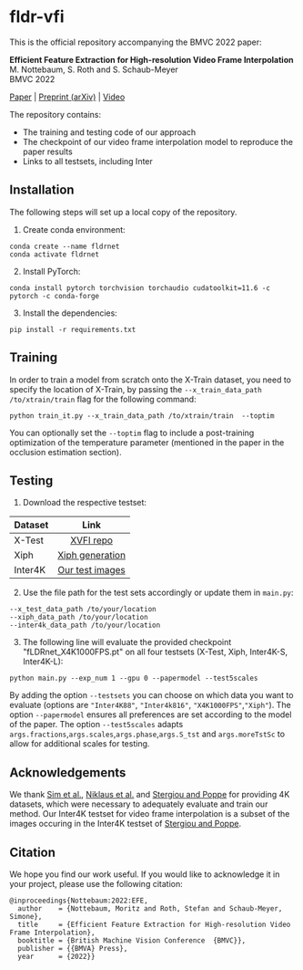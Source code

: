 # fldr-vfi
This is the official repository accompanying the BMVC 2022 paper:

**Efficient Feature Extraction for High-resolution Video Frame Interpolation**  
M. Nottebaum, S. Roth and S. Schaub-Meyer  
BMVC 2022

[Paper]() | [Preprint (arXiv)]() | [Video]()

The repository contains:
- The training and testing code of our approach
- The checkpoint of our video frame interpolation model to reproduce the paper results
- Links to all testsets, including Inter

## Installation
The following steps will set up a local copy of the repository.
1. Create conda environment:
```
conda create --name fldrnet
conda activate fldrnet
```
2. Install PyTorch:
```
conda install pytorch torchvision torchaudio cudatoolkit=11.6 -c pytorch -c conda-forge
```
3. Install the dependencies:
```
pip install -r requirements.txt
```

## Training
In order to train a model from scratch onto the X-Train dataset, you need to specify the location of X-Train, by passing the `--x_train_data_path /to/xtrain/train` flag for the following command:
```
python train_it.py --x_train_data_path /to/xtrain/train  --toptim
```
You can optionally set the `--toptim` flag to include a post-training optimization of the temperature parameter (mentioned in the paper in the occlusion estimation section).

## Testing
1. Download the respective testset:

| Dataset       | Link  | 
| :---        |     :---:       | 
| X-Test     | [XVFI repo](https://github.com/JihyongOh/XVFI)| 
| Xiph   | [Xiph generation](https://github.com/sniklaus/softmax-splatting/blob/master/benchmark.py) | 
| Inter4K       | [Our test images](https://www.dropbox.com/sh/qjiht28m488u85e/AADJDwtgAP5vYIItYoFCCJkra?dl=0) | 

2. Use the file path for the test sets accordingly or update them in `main.py`:
```
--x_test_data_path /to/your/location
--xiph_data_path /to/your/location
--inter4k_data_path /to/your/location
```

3. The following line will evaluate the provided checkpoint "fLDRnet_X4K1000FPS.pt" on all four testsets (X-Test, Xiph, Inter4K-S, Inter4K-L): 

```
python main.py --exp_num 1 --gpu 0 --papermodel --test5scales 
```
By adding the option `--testsets` you can choose on which data you want to evaluate (options are `"Inter4K88"`, `"Inter4k816"`, `"X4K1000FPS"`,`"Xiph"`).
The option `--papermodel` ensures all preferences are set according to the model of the paper. The option `--test5scales` adapts `args.fractions`,`args.scales`,`args.phase`,`args.S_tst` and `args.moreTstSc` to allow for additional scales for testing. 


## Acknowledgements
We thank [Sim et al.](https://openaccess.thecvf.com/content/ICCV2021/papers/Sim_XVFI_eXtreme_Video_Frame_Interpolation_ICCV_2021_paper.pdf), [Niklaus et al.](https://openaccess.thecvf.com/content_CVPR_2020/papers/Niklaus_Softmax_Splatting_for_Video_Frame_Interpolation_CVPR_2020_paper.pdf) and [Stergiou and Poppe](https://arxiv.org/pdf/2111.00772.pdf) for providing 4K datasets, which were necessary to adequately evaluate and train our method. Our Inter4K testset for video frame interpolation is a subset of the images occuring in the Inter4K testset of [Stergiou and Poppe](https://arxiv.org/pdf/2111.00772.pdf).

## Citation
We hope you find our work useful. If you would like to acknowledge it in your project, please use the following citation:
```
@inproceedings{Nottebaum:2022:EFE,
  author    = {Nottebaum, Moritz and Roth, Stefan and Schaub-Meyer, Simone},
  title     = {Efficient Feature Extraction for High-resolution Video Frame Interpolation},
  booktitle = {British Machine Vision Conference  {BMVC}},
  publisher = {{BMVA} Press},
  year      = {2022}}
```
